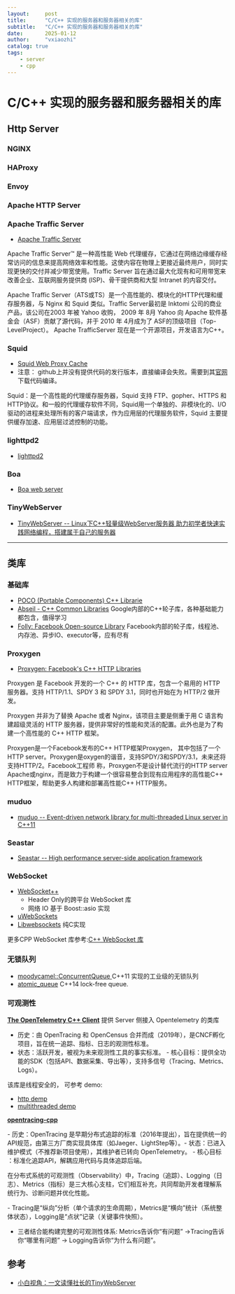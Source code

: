 ```yaml
---
layout:     post
title:      "C/C++ 实现的服务器和服务器相关的库"
subtitle:   "C/C++ 实现的服务器和服务器相关的库"
date:       2025-01-12
author:     "vxiaozhi"
catalog: true
tags:
    - server
    - cpp
---
```


# C/C++ 实现的服务器和服务器相关的库

## Http Server 

### NGINX

### HAProxy

### Envoy

### Apache HTTP Server

### Apache Traffic Server

- [Apache Traffic Server](https://github.com/apache/trafficserver)

Apache Traffic Server™ 是一种高性能 Web 代理缓存，它通过在网络边缘缓存经常访问的信息来提高网络效率和性能。这使内容在物理上更接近最终用户，同时实现更快的交付并减少带宽使用。Traffic Server 旨在通过最大化现有和可用带宽来改善企业、互联网服务提供商 (ISP)、骨干提供商和大型 Intranet 的内容交付。

Apache Traffic Server（ATS或TS）是一个高性能的、模块化的HTTP代理和缓存服务器，与 Nginx 和 Squid 类似。Traffic Server最初是 Inktomi 公司的商业产品，该公司在2003 年被 Yahoo 收购， 2009 年 8月 Yahoo 向 Apache 软件基金会（ASF）贡献了源代码，并于 2010 年 4月成为了 ASF的顶级项目（Top-LevelProject）。 Apache TrafficServer 现在是一个开源项目，开发语言为C++。

### Squid

- [Squid Web Proxy Cache](https://github.com/squid-cache/squid)
- 注意： github上并没有提供代码的发行版本，直接编译会失败。需要到其[官网](https://www.squid-cache.org/Versions/v6/)下载代码编译。

Squid：是一个高性能的代理缓存服务器，Squid 支持 FTP、gopher、HTTPS 和 HTTP协议。和一般的代理缓存软件不同，Squid用一个单独的、非模块化的、I/O驱动的进程来处理所有的客户端请求，作为应用层的代理服务软件，Squid 主要提供缓存加速、应用层过滤控制的功能。

### lighttpd2

- [lighttpd2](https://github.com/lighttpd/lighttpd2)

### Boa

- [ Boa web server](https://github.com/gpg/boa)

### TinyWebServer

- [TinyWebServer -- Linux下C++轻量级WebServer服务器 助力初学者快速实践网络编程，搭建属于自己的服务器](https://github.com/qinguoyi/TinyWebServer)

------------------

## 类库

### 基础库

- [POCO (Portable Components) C++ Librarie](https://github.com/pocoproject/poco)
- [Abseil - C++ Common Libraries](https://github.com/abseil/abseil-cpp) Google内部的C++轮子库，各种基础能力都包含，值得学习
- [Folly: Facebook Open-source Library](https://github.com/facebook/folly) Facebook内部的轮子库，线程池、内存池、异步IO、executor等，应有尽有

### Proxygen

- [Proxygen: Facebook's C++ HTTP Libraries](https://github.com/facebook/proxygen)

Proxygen 是 Facebook 开发的一个 C++ 的 HTTP 库，包含一个易用的 HTTP 服务器。支持 HTTP/1.1、SPDY 3 和 SPDY 3.1，同时也开始在为 HTTP/2 做开发。

Proxygen 并非为了替换 Apache 或者 Nginx，该项目主要是侧重于用 C 语言构建超级灵活的 HTTP 服务器，提供非常好的性能和灵活的配置。此外也是为了构建一个高性能的 C++ HTTP 框架。

Proxygen是一个Facebook发布的C++ HTTP框架Proxygen， 其中包括了一个HTTP server。Proxygen是oxygen的谐音，支持SPDY/3和SPDY/3.1，未来还将支持HTTP/2。Facebook工程师 称，Proxygen不是设计替代流行的HTTP server Apache或nginx，而是致力于构建一个很容易整合到现有应用程序的高性能C++ HTTP框架，帮助更多人构建和部署高性能C++ HTTP服务。

### muduo

- [muduo -- Event-driven network library for multi-threaded Linux server in C++11](https://github.com/chenshuo/muduo)


### Seastar

- [Seastar -- High performance server-side application framework](https://github.com/scylladb/seastar)

### WebSocket

- [WebSocket++ ](https://github.com/zaphoyd/websocketpp)
  - Header Only的跨平台 WebSocket 库
  - 网络 IO 基于 Boost::asio 实现
- [uWebSockets](https://github.com/uNetworking/uWebSockets)
- [Libwebsockets](https://github.com/warmcat/libwebsockets) 纯C实现

更多CPP WebSocket 库参考:[C++ WebSocket 库](https://hanpfei.github.io/2019/10/25/cpp_websocket/)

### 无锁队列

- [moodycamel::ConcurrentQueue ](https://github.com/cameron314/concurrentqueue) C++11 实现的工业级的无锁队列
- [atomic_queue](https://github.com/max0x7ba/atomic_queue) C++14 lock-free queue.

### 可观测性

[**The OpenTelemetry C++ Client**](https://github.com/open-telemetry/opentelemetry-cpp) 提供 Server 侧接入 Opentelemetry 的类库

- 历史​​：由 OpenTracing 和 OpenCensus 合并而成（2019年），是​​CNCF孵化项目​​，旨在统一追踪、指标、日志的观测性标准。
- ​​状态​​：​​活跃开发​​，被视为未来观测性工具的​​事实标准​​。
​​- 核心目标​​：提供​​全功能的SDK​​（包括API、数据采集、导出等），支持多信号（Tracing、Metrics、Logs）。

该库是线程安全的， 可参考 demo:

- [http demp ](https://github.com/open-telemetry/opentelemetry-cpp/tree/main/examples/http)
- [multithreaded demp](https://github.com/open-telemetry/opentelemetry-cpp/tree/main/examples/multithreaded)

[**opentracing-cpp**](https://github.com/opentracing/opentracing-cpp)

​​- 历史​​：OpenTracing 是早期分布式追踪的标准（2016年提出），旨在提供​​统一的API规范​​，由第三方厂商实现具体库（如Jaeger、LightStep等）。
​​- 状态​​：已进入维护模式（​​不推荐新项目使用​​），其维护者已转向 OpenTelemetry。
​​- 核心目标​​：标准化追踪API，解耦应用代码与具体追踪后端。

在分布式系统的可观测性（Observability）中，​​Tracing（追踪）、Logging（日志）、Metrics（指标）​​ 是三大核心支柱，它们相互补充，共同帮助开发者理解系统行为、诊断问题并优化性能。

​​- Tracing​​是“纵向”分析（单个请求的生命周期），​​Metrics​​是“横向”统计（系统整体状态），​​Logging​​是“点状”记录（关键事件快照）。
- 三者结合能构建完整的可观测性体系: Metrics告诉你“有问题”​​ → ​​Tracing告诉你“哪里有问题”​​ → ​​Logging告诉你“为什么有问题”​​。

## 参考

- [小白视角：一文读懂社长的TinyWebServer](https://huixxi.github.io/2020/06/02/%E5%B0%8F%E7%99%BD%E8%A7%86%E8%A7%92%EF%BC%9A%E4%B8%80%E6%96%87%E8%AF%BB%E6%87%82%E7%A4%BE%E9%95%BF%E7%9A%84TinyWebServer/#more)

